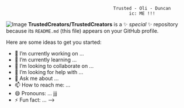                                             Trusted - Oli - Duncan
                                                   ic: ME !!!
![Image](https://github.com/user-attachments/assets/bcb16337-547e-420b-82c3-cc2996bc59d9)
**TrustedCreators/TrustedCreators** is a ✨ _special_ ✨ repository because its `README.md` (this file) appears on your GitHub profile.

Here are some ideas to get you started:

- 🔭 I’m currently working on ...
- 🌱 I’m currently learning ...
- 👯 I’m looking to collaborate on ...
- 🤔 I’m looking for help with ...
- 💬 Ask me about ...
- 📫 How to reach me: ...
- 😄 Pronouns: ... jjj
- ⚡ Fun fact: ...
-->
